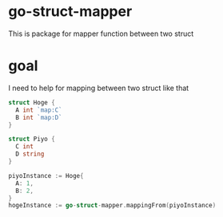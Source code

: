 # go-struct-mapper
This is package for mapper function between two struct

# goal
I need to help for mapping between two struct like that

```go
struct Hoge {
  A int `map:C`
  B int `map:D`
}

struct Piyo {
  C int
  D string
}

piyoInstance := Hoge{
  A: 1,
  B: 2,
}
hogeInstance := go-struct-mapper.mappingFrom(piyoInstance)
```
